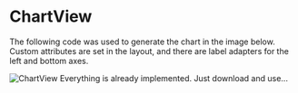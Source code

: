 ChartView
=========
The following code was used to generate the chart in the image below. Custom attributes are set in the layout, and there are label adapters for the left and bottom axes.

![ChartView](http://i.imgur.com/tyXQw.png)
Everything is already implemented.
Just download and use...
```